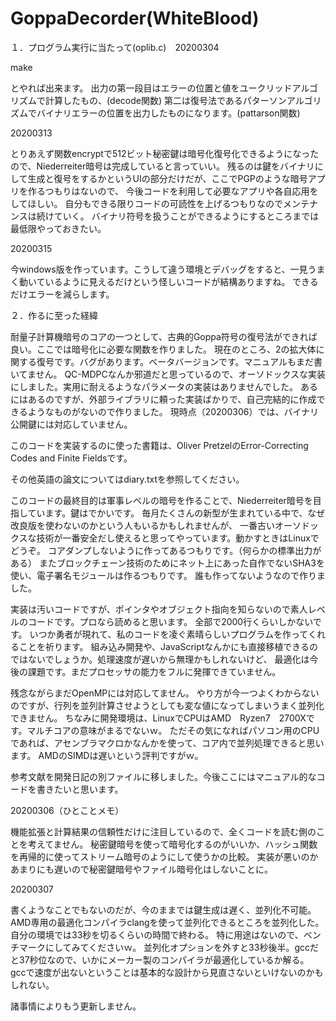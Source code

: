 # GoppaDecorder(WhiteBlood)

１．プログラム実行に当たって(oplib.c)　20200304

make

とやれば出来ます。
出力の第一段目はエラーの位置と値をユークリッドアルゴリズムで計算したもの、(decode関数)
第二は復号法であるパターソンアルゴリズムでバイナリエラーの位置を出力したものになります。(pattarson関数)

20200313

とりあえず関数encryptで512ビット秘密鍵は暗号化復号化できるようになったので、Niederreiter暗号は完成していると言っていい。
残るのは鍵をバイナリにして生成と復号をするかというUIの部分だけだが、ここでPGPのような暗号アプリを作るつもりはないので、
今後コードを利用して必要なアプリや各自応用をしてほしい。
自分もできる限りコードの可読性を上げるつもりなのでメンテナンスは続けていく。
バイナリ符号を扱うことができるようにするところまでは最低限やっておきたい。

20200315

今windows版を作っています。こうして違う環境とデバッグをすると、一見うまく動いているように見えるだけという怪しいコードが結構ありますね。
できるだけエラーを減らします。


２．作るに至った経緯

耐量子計算機暗号のコアの一つとして、古典的Goppa符号の復号法ができれば良い。ここでは暗号化に必要な関数を作りました。
現在のところ、2の拡大体に関する復号です。バグがあります。ベータバージョンです。マニュアルもまだ書いてません。
QC-MDPCなんか邪道だと思っているので、オーソドックスな実装にしました。実用に耐えるようなパラメータの実装はありませんでした。
あるにはあるのですが、外部ライブラリに頼った実装ばかりで、自己完結的に作成できるようなものがないので作りました。
現時点（20200306）では、バイナリ公開鍵には対応していません。

このコードを実装するのに使った書籍は、Oliver PretzelのError-Correcting Codes and Finite Fieldsです。

その他英語の論文についてはdiary.txtを参照してください。

このコードの最終目的は軍事レベルの暗号を作ることで、Niederreiter暗号を目指しています。鍵はでかいです。
毎月たくさんの新型が生まれている中で、なぜ改良版を使わないのかという人もいるかもしれませんが、
一番古いオーソドックスな技術が一番安全だし使えると思ってやっています。動かすときはLinuxでどうぞ。
コアダンプしないように作ってあるつもりです。（何らかの標準出力がある）
またブロックチェーン技術のためにネット上にあった自作でないSHA3を使い、電子署名モジュールは作るつもりです。
誰も作ってないようなので作りました。

実装は汚いコードですが、ポインタやオブジェクト指向を知らないので素人レベルのコードです。プロなら読めると思います。
全部で2000行くらいしかないです。
いつか勇者が現れて、私のコードを凌ぐ素晴らしいプログラムを作ってくれることを祈ります。
組み込み開発や、JavaScriptなんかにも直接移植できるのではないでしょうか。処理速度が遅いから無理かもしれないけど、
最適化は今後の課題です。まだプロセッサの能力をフルに発揮できていません。

残念ながらまだOpenMPには対応してません。
やり方が今一つよくわからないのですが、行列を並列計算させようとしても変な値になってしまいうまく並列化できません。
ちなみに開発環境は、LinuxでCPUはAMD　Ryzen7　2700Xです。マルチコアの意味がまるでないｗ。
ただその気になればパソコン用のCPUであれば、アセンブラマクロかなんかを使って、コア内で並列処理できると思います。
AMDのSIMDは遅いという評判ですがｗ。

参考文献を開発日記の別ファイルに移しました。今後ここにはマニュアル的なコードを書きたいと思います。

20200306（ひとことメモ）

機能拡張と計算結果の信頼性だけに注目しているので、全くコードを読む側のことを考えてません。
秘密鍵暗号を使って暗号化するのがいいか、ハッシュ関数を再帰的に使ってストリーム暗号のようにして使うかの比較。
実装が悪いのかあまりにも遅いので秘密鍵暗号やファイル暗号化はしないことに。

20200307

書くようなことでもないのだが、今のままでは鍵生成は遅く、並列化不可能。
AMD専用の最適化コンパイラclangを使って並列化できるところを並列化した。
自分の環境では33秒を切るくらいの時間で終わる。
特に用途はないので、ベンチマークにしてみてくださいｗ。
並列化オプションを外すと33秒後半。gccだと37秒位なので、いかにメーカー製のコンパイラが最適化しているか解る。
gccで速度が出ないということは基本的な設計から見直さないといけないのかもしれない。



諸事情によりもう更新しません。
